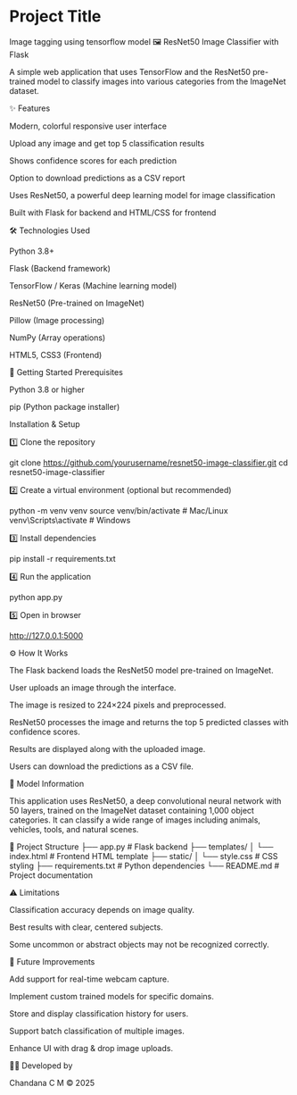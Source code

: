 
# Project Title
Image tagging using tensorflow model
🖼️ ResNet50 Image Classifier with Flask

A simple web application that uses TensorFlow and the ResNet50 pre-trained model to classify images into various categories from the ImageNet dataset.

✨ Features

Modern, colorful responsive user interface

Upload any image and get top 5 classification results

Shows confidence scores for each prediction

Option to download predictions as a CSV report

Uses ResNet50, a powerful deep learning model for image classification

Built with Flask for backend and HTML/CSS for frontend

🛠️ Technologies Used

Python 3.8+

Flask (Backend framework)

TensorFlow / Keras (Machine learning model)

ResNet50 (Pre-trained on ImageNet)

Pillow (Image processing)

NumPy (Array operations)

HTML5, CSS3 (Frontend)

🚀 Getting Started
Prerequisites

Python 3.8 or higher

pip (Python package installer)

Installation & Setup

1️⃣ Clone the repository

git clone https://github.com/yourusername/resnet50-image-classifier.git
cd resnet50-image-classifier


2️⃣ Create a virtual environment (optional but recommended)

python -m venv venv
source venv/bin/activate   # Mac/Linux
venv\Scripts\activate      # Windows


3️⃣ Install dependencies

pip install -r requirements.txt


4️⃣ Run the application

python app.py


5️⃣ Open in browser

http://127.0.0.1:5000

⚙️ How It Works

The Flask backend loads the ResNet50 model pre-trained on ImageNet.

User uploads an image through the interface.

The image is resized to 224×224 pixels and preprocessed.

ResNet50 processes the image and returns the top 5 predicted classes with confidence scores.

Results are displayed along with the uploaded image.

Users can download the predictions as a CSV file.

📄 Model Information

This application uses ResNet50, a deep convolutional neural network with 50 layers, trained on the ImageNet dataset containing 1,000 object categories.
It can classify a wide range of images including animals, vehicles, tools, and natural scenes.

📂 Project Structure
├── app.py                # Flask backend
├── templates/
│   └── index.html         # Frontend HTML template
├── static/
│   └── style.css          # CSS styling
├── requirements.txt       # Python dependencies
└── README.md              # Project documentation

⚠️ Limitations

Classification accuracy depends on image quality.

Best results with clear, centered subjects.

Some uncommon or abstract objects may not be recognized correctly.

🔮 Future Improvements

Add support for real-time webcam capture.

Implement custom trained models for specific domains.

Store and display classification history for users.

Support batch classification of multiple images.

Enhance UI with drag & drop image uploads.

👨‍💻 Developed by

Chandana C M © 2025
